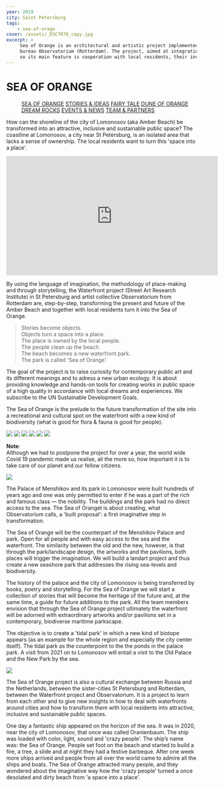 ```yaml
---
year: 2019
city: Saint Petersburg
tags:
    - sea-of-orage
cover: /assets/_DSC7078_copy.jpg
excerpt: >
     Sea of Orange is an architectural and artistic project implemented by the Waterfront project team together with partners from the Dutch architectural
     bureau Observatorium (Rotterdam). The project, aimed at integrating public art into public spaces, is based on the ideas of co-design and placemaking,
     so its main feature is cooperation with local residents, their involvement in the process of planning and creating an art object.
---
```


# SEA OF ORANGE

<Menu>
<a href="/sea-of-orange">SEA OF ORANGE</a>
<a href="/sea-of-orange/stories-and-ideas">STORIES & IDEAS</a>
<a href="/sea-of-orange/fairytale">FAIRY TALE</a>
<a href="/sea-of-orange/dune-of-orange">DUNE OF ORANGE</a>
<a href="/sea-of-orange/dreamrocks">DREAM ROCKS</a>
<a href="/sea-of-orange/events-and-news">EVENTS & NEWS</a>
<a href="/sea-of-orange/team-and-partners">TEAM & PARTNERS</a>
</Menu>

How can the shoreline of the city of Lomonosov (aka Amber Beach) be transformed into an attractive, inclusive and sustainable public space? The coastline at Lomonosov, a city near St Petersburg, is an isolated area that lacks a sense of ownership. The local residents want to turn this 'space into a place'.

<iframe width="560" height="315" src="https://www.youtube.com/embed/9kY0QMP-ylw?controls=0" title="YouTube video player" frameborder="0" allow="accelerometer; autoplay; clipboard-write; encrypted-media; gyroscope; picture-in-picture" allowfullscreen></iframe>

By using the language of imagination, the methodology of place-making and through storytelling, the Waterfront project (Street Art Research Institute) in St Petersburg and artist collective Observatorium from Rotterdam are, step-by-step, transforming the present and future of the Amber Beach and together with local residents turn it into the Sea of Orange.

> Stories become objects.<br/>
> Objects turn a space into a place.<br/>
> The place is owned by the local people.<br/>
> The people clean up the beach.<br/>
> The beach becomes a new waterfront park.<br/>
> The park is called 'Sea of Orange'.<br/>

The goal of the project is to raise curiosity for contemporary public art and its different meanings and to adress a new urban ecology. It is about providing knowledge and hands-on tools for creating works in public space of a high quality in accordance with local dreams and experiences. We subscribe to the UN Sustainable Development Goals.

The Sea of Orange is the prelude to the future transformation of the site into a recreational and cultural spot on the waterfront with a new kind of biodiversity (what is good for flora & fauna is good for people).

<Carousel>
<img src="/assets/sea-of-orange/sorange_1_1.jpg"/>
<img src="/assets/sea-of-orange/sorange_1_2.jpg"/>
<img src="/assets/sea-of-orange/sorange_1_3.jpg"/>
<img src="/assets/sea-of-orange/sorange_1_4.jpg"/>
<img src="/assets/sea-of-orange/sorange_1_5.jpg"/>
<img src="/assets/sea-of-orange/sorange_1_6.jpg"/>
</Carousel>

**Note**:<br/>
Although we had to postpone the project for over a year, the world wide Covid 19 pandemic made us realise, all the more so, how important it is to take care of our planet and our fellow citizens.

![](/assets/sea-of-orange/sorange_1_I3.jpg)

The Palace of Menshikov and its park in Lomonosov were built hundreds of years ago and one was only permitted to enter if he was a part of the rich and famous class — the nobility. The buildings and the park had no direct access to the sea. The Sea of Oranget is about creating, what Observatorium calls, a 'built proposal': a first imaginative step in transformation.

The Sea of Orange will be the counterpart of the Menshikov Palace and park. Open for all people and with easy access to the sea and the waterfront. The similarity between the old and the new, however, is that through the park/landscape design, the artworks and the pavilions, both places will trigger the imagination. We will build a landart project and thus create a new seashore park that addresses the rising sea-levels and biodiversity.

The history of the palace and the city of Lomonosov is being transferred by books, poetry and storytelling. For the Sea of Orange we will start a collection of stories that will become the heritage of the future and, at the same time, a guide for future additions to the park. All the team members envision that through the Sea of Orange project ultimately the waterfront will be adorned with extraordinary artworks and/or pavilions set in a contemporary, biodiverse maritime parkscape.

The objective is to create a 'tidal park' in which a new kind of biotope appears (as an example for the whole region and especially the city center itself). The tidal park as the counterpoint to the the ponds in the palace park. A visit from 2021 on to Lomonosov will entail a visit to the Old Palace and the New Park by the sea.

![](/assets/sea-of-orange/sorange_1_I0.jpg)

The Sea of Orange project is also a cultural exchange between Russia and the Netherlands, between the sister-cities St Petersburg and Rotterdam, between the Waterfront project and Observatorium. It is a project to learn from each other and to give new insights in how to deal with waterfronts around cities and how to transform them with local residents into attractive, inclusive and sustainable public spaces.

One day a fantastic ship appeared on the horizon of the sea. It was in 2020, near the city of Lomonosov, that once was called Oranienbaum. The ship was loaded with color, light, sound and 'crazy people'. The ship’s name was: the Sea of Orange. People set foot on the beach and started to build a fire, a tree, a slide and at night they had a festive barbeque. After one week more ships arrived and people from all over the world came to admire all the ships and boats. The Sea of Orange attracted many people, and they wondered about the imaginative way how the 'crazy people' turned a once desolated and dirty beach from 'a space into a place'.
